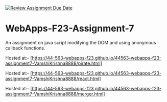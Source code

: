 [![Review Assignment Due Date](https://classroom.github.com/assets/deadline-readme-button-24ddc0f5d75046c5622901739e7c5dd533143b0c8e959d652212380cedb1ea36.svg)](https://classroom.github.com/a/Kv-XePEp)
# WebApps-F23-Assignment-7
An assignment on java script modifying the DOM and using anonymous callback functions.

Hosted at:- [https://44-563-webapps-f23.github.io/44563-webapps-f23-assignment7-VamshiKrishna8888/pirate.html]

Hosted at:- [https://44-563-webapps-f23.github.io/44563-webapps-f23-assignment7-VamshiKrishna8888/react.html]

Hosted at:- [https://44-563-webapps-f23.github.io/44563-webapps-f23-assignment7-VamshiKrishna8888/merger.html]